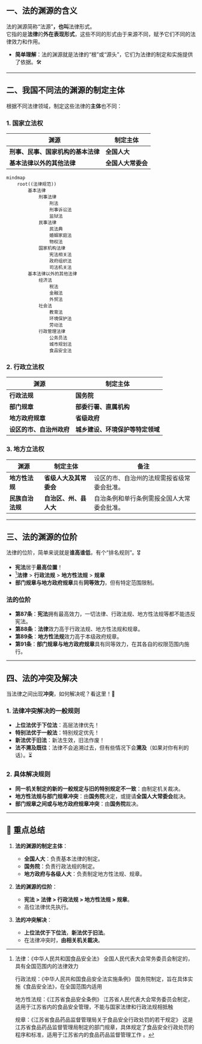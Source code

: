 
## 一、**法的渊源的含义**  
法的渊源简称“法源”**，也叫**法律形式。  
它指的是**法律**的**外在表现形式**，这些不同的形式由于来源不同，赋予它们不同的法律效力和作用。  
- **简单理解**：法的渊源就是法律的“根”或“源头”，它们为法律的制定和实施提供了依据。🛠️

---

## 二、**我国不同法的渊源的制定主体**  
根据不同法律领域，制定这些法律的**主体**也不同：

### 1. **国家立法权**  
| **渊源**              | **制定主体**    |
| ------------------- | ----------- |
| **刑事、民事、国家机构的基本法律** | **全国人大**    |
| **基本法律以外的其他法律**     | **全国人大常委会** |
```mermaid
mindmap
    root((法律规范))
        基本法律
            刑事法律
                刑法
                刑事诉讼法
                监狱法
            民事法律
                民法典
                婚姻家庭法
                物权法
            国家机构法律
                宪法相关法
                政府组织法
                司法机关法
        基本法律以外的其他法律
            经济法
                税法
                金融法
                外贸法
            社会法
                教育法
                环境保护法
                劳动法
            行政管理法律
                公务员法
                城市规划法
                食品安全法
```

### 2. **行政立法权**  
**渊源** | **制定主体**  
---|---  
**行政法规** | **国务院**  
**部门规章** | **部委行署、直属机构**  
**地方政府规章** | **省级政府**  
**设区的市、自治州政府** | **城乡建设、环境保护等特定领域**  

### 3. **地方立法权**  
**渊源** | **制定主体** | **备注**  
---|---|---  
**地方性法规** | **省级人大及其常委会** | 设区的市、自治州的法规需报省级常委会批准。  
**民族自治法规** | **自治区、州、县人大** | 自治条例和单行条例需报全国人大常委会批准。

---

## 三、**法的渊源的位阶**  
法律的位阶，简单来说就是**谁高谁低**，有个“排名规则”。🎖️  
- **宪法**居于**最高位置**！  
- [^1]**法律** > **行政法规** > **地方性法规** > **规章**  
- **部门规章与地方政府规章**具有**同等效力**，但有特定范围限制。

### **法的位阶**  
- **第87条**：**宪法**拥有最高效力，一切法律、行政法规、地方性法规等都不能违反宪法。  
- **第88条**：**法律**效力高于行政法规、地方性法规和规章。  
- **第89条**：**地方性法规**效力高于本级政府规章。  
- **第91条**：**部门规章与地方政府规章**具有同等效力，在其各自的权限范围内施行。

---

## 四、**法的冲突及解决**  
当法律之间出现**冲突**，如何解决呢？看这里！🔄

### 1. **法律冲突解决的一般规则**  
- **上位法优于下位法**：高层法律优先！  
- **特别法优于一般法**：特别规定优先！  
- **新法优于旧法**：新法生效，旧法作废！  
- **法不溯及既往**：法律不会追溯过去，但有些情况下会**溯及**（如果对你有利的话）。⏳

### 2. **具体解决规则**  
- **同一机关制定的新的一般规定与旧的特别规定不一致**：由制定机关裁决。  
- **地方性法规与部门规章冲突**：由**国务院**决定，或提请**全国人大常委会**裁决。  
- **部门规章之间或与地方政府规章冲突**：由**国务院**裁决。

---

## 📌 **重点总结**  
1. **法的渊源的制定主体**：  
   - **全国人大**：负责基本法律的制定。  
   - **国务院**：负责行政法规的制定。  
   - **地方政府与各级人大**：负责制定地方性法规、规章。

2. **法的渊源的位阶**：  
   - **宪法 > 法律 > 行政法规 > 地方性法规 > 规章**。  
   - 高位法律优先执行。

3. **法的冲突解决**：  
   - **上位法优于下位法**，**新法优于旧法**。  
   - 在法律冲突时，**由相关机关裁决**。

[^1]: 法律：《中华人民共和国食品安全法》
	全国人民代表大会常务委员会制定的，具有全国范围内的法律效力
	
	行政法规：《中华人民共和国食品安全法实施条例》
	国务院制定，旨在具体实施《食品安全法》，在全国范围内适用
	
	地方性法规：《江苏省食品安全条例》
	江苏省人民代表大会常务委员会制定，适用于江苏省内的食品安全管理，不能与国家法律和行政法规相抵触
	
	规章：《江苏省食品药品监督管理局关于食品安全行政处罚的若干规定》
	这是江苏省食品药品监督管理局制定的部门规章，具体规定了食品安全行政处罚的程序和标准，适用于江苏省内的食品药品监督管理工作
	。
